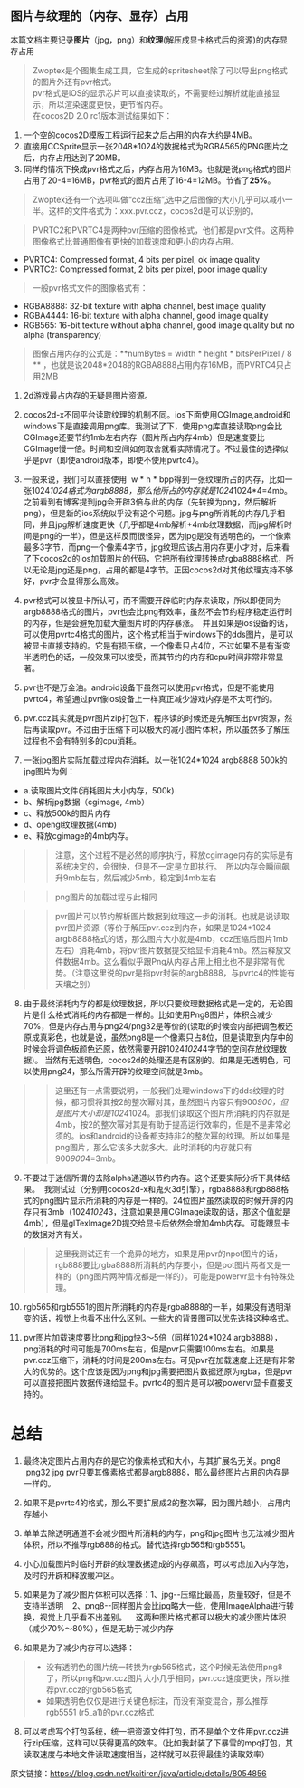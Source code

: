 ## 图片与纹理的（内存、显存）占用
本篇文档主要记录**图片**（jpg，png）和**纹理**(解压成显卡格式后的资源)的内存显存占用  
> Zwoptex是个图集生成工具，它生成的spritesheet除了可以导出png格式的图片外还有pvr格式。  
> pvr格式是iOS的显示芯片可以直接读取的，不需要经过解析就能直接显示，所以渲染速度更快，更节省内存。  
> 在cocos2D 2.0 rc1版本测试结果如下：  
1. 一个空的cocos2D模版工程运行起来之后占用的内存大约是4MB。
2. 直接用CCSprite显示一张2048*1024的数据格式为RGBA565的PNG图片之后，内存占用达到了20MB。
3. 同样的情况下换成pvr格式之后，内存占用为16MB。也就是说png格式的图片占用了20-4=16MB，pvr格式的图片占用了16-4=12MB。节省了**25%**。

> Zwoptex还有一个选项叫做“ccz压缩”,选中之后图像的大小几乎可以减小一半。这样的文件格式为：xxx.pvr.ccz，cocos2d是可以识别的。

 > PVRTC2和PVRTC4是两种pvr压缩的图像格式，他们都是pvr文件。这两种图像格式比普通图像有更快的加载速度和更小的内存占用。
* PVRTC4: Compressed format, 4 bits per pixel, ok image quality
* PVRTC2: Compressed format, 2 bits per pixel, poor image quality
> 一般pvr格式文件的图像格式有：
* RGBA8888: 32-bit texture with alpha channel, best image quality
* RGBA4444: 16-bit texture with alpha channel, good image quality
* RGB565: 16-bit texture without alpha channel, good image quality but no alpha (transparency)
> 图像占用内存的公式是：**numBytes = width * height * bitsPerPixel / 8  **  ，也就是说2048*2048的RGBA8888占用内存16MB，而PVRTC4只占用2MB

1. 2d游戏最占内存的无疑是图片资源。

2. cocos2d-x不同平台读取纹理的机制不同。ios下面使用CGImage,android和windows下是直接调用png库。我测试了下，使用png库直接读取png会比CGImage还要节约1mb左右内存（图片所占内存4mb）但是速度要比CGImage慢一倍。时间和空间如何取舍就看实际情况了。不过最佳的选择似乎是pvr（即使android版本，即使不使用pvrtc4）。

3. 一般来说，我们可以直接使用  w * h * bpp得到一张纹理所占的内存，比如一张1024*1024格式为argb8888，那么他所占的内存就是1024*1024*4=4mb。之前看到有博客提到jpg会开辟3倍与此的内存（先转换为png，然后解析png），但是新的ios系统似乎没有这个问题。jpg与png所消耗的内存几乎相同，并且jpg解析速度更快（几乎都是4mb解析+4mb纹理数据，而jpg解析时间是png的一半），但是这样反而很怪异，因为jpg是没有透明色的，一个像素最多3字节，而png一个像素4字节，jpg纹理应该占用内存更小才对，后来看了下cocos2d的ios加载图片的代码，它把所有纹理转换成rgba8888格式，所以无论是jpg还是png，占用的都是4字节。正因cocos2d对其他纹理支持不够好，pvr才会显得那么高效。

4. pvr格式可以被显卡所认可，而不需要开辟临时内存来读取，所以即便同为argb8888格式的图片，pvr也会比png有效率，虽然不会节约程序稳定运行时的内存，但是会避免加载大量图片时的内存暴涨。  并且如果是ios设备的话，可以使用pvrtc4格式的图片，这个格式相当于windows下的dds图片，是可以被显卡直接支持的。它是有损压缩，一个像素只占4位，不过如果不是有渐变半透明色的话，一般效果可以接受，而其节约的内存和cpu时间非常非常显著。

5. pvr也不是万金油。android设备下虽然可以使用pvr格式，但是不能使用pvrtc4，希望通过pvr像ios设备上一样真正减少游戏内存是不太可行的。

6. pvr.ccz其实就是pvr图片zip打包下，程序读的时候还是先解压出pvr资源，然后再读取pvr。不过由于压缩下可以极大的减小图片体积，所以虽然多了解压过程也不会有特别多的cpu消耗。

7. 一张jpg图片实际加载过程内存消耗，以一张1024*1024 argb8888 500k的jpg图片为例： 
* a.读取图片文件(消耗图片大小内存，500k)  
* b、解析jpg数据（cgimage, 4mb）  
* c、释放500k的图片内存    
* d、opengl纹理数据(4mb)    
* e、释放cgimage的4mb内存。  
>> 注意，这个过程不是必然的顺序执行，释放cgimage内存的实际是有系统决定的，会很快，但是不一定是立即执行。  所以内存会瞬间飙升9mb左右，然后减少5mb，稳定到4mb左右

>> png图片的加载过程与此相同

>> pvr图片可以节约解析图片数据到纹理这一步的消耗。也就是说读取pvr图片资源（等价于解压pvr.ccz到内存，如果是1024*1024 argb8888格式的话，那么图片大小就是4mb，ccz压缩后图片1mb左右）消耗4mb，将pvr图片数据提交给显卡消耗4mb。然后释放文件数据4mb。这么看似乎跟Png从内存占用上相比也不是非常有优势。（注意这里说的pvr是指pvr封装的argb8888，与pvrtc4的性能有天壤之别）

8. 由于最终消耗内存的都是纹理数据，所以只要纹理数据格式是一定的，无论图片是什么格式消耗的内存都是一样的。比如使用Png8图片，体积会减少70%，但是内存占用与png24/png32是等价的(读取的时候会内部把调色板还原成真彩色，也就是说，虽然png8是一个像素只占8位，但是读取到内存中的时候会将调色板颜色还原，依然需要开辟1024*1024*4字节的空间存放纹理数据)。 当然有无透明色，cocos2d的处理还是有区别的。如果是无透明色，可以使用png24，那么所需开辟的纹理空间就是3mb。

>> 这里还有一点需要说明，一般我们处理windows下的dds纹理的时候，都习惯将其按2的整次幂对其，虽然图片内容只有900*900，但是图片大小却是1024*1024。那我们读取这个图片所消耗的内存就是4mb，按2的整次幂对其是有助于提高运行效率的，但是不是非常必须的。ios和android的设备都支持非2的整次幂的纹理。所以如果是png图片，那么它该多大就多大。此时消耗的内存就只有900*900*4=3mb。

9. 不要过于迷信所谓的去除alpha通道以节约内存。这个还要实际分析下具体结果。  我测试过（分别用cocos2d-x和鬼火3d引擎），rgba8888和rgb888格式的png图片显示所消耗的内存是一样的。24位图片虽然读取的时候开辟的内存只有3mb（1024*1024*3，注意如果是用CGImage读取的话，那这个值就是4mb），但是glTexImage2D提交给显卡后依然会增加4mb内存。可能跟显卡的数据对齐有关。

>> 这里我测试还有一个诡异的地方，如果是用pvr的npot图片的话，rgb888要比rgba8888所消耗的内存要小，但是pot图片两者又是一样的（png图片两种情况都是一样的）。可能是powervr显卡有特殊处理。

10. rgb565和rgb5551的图片所消耗的内存是rgba8888的一半，如果没有透明渐变的话，视觉上也看不出什么区别。一些大的背景图可以优先选择这种格式。

11. pvr图片加载速度要比png和jpg快3～5倍（同样1024*1024 argb8888），png消耗的时间可能是700ms左右，但是pvr只需要100ms左右。如果是pvr.ccz压缩下，消耗的时间是200ms左右。可见pvr在加载速度上还是有非常大的优势的。这个应该是因为png和jpg需要把图片数据还原为rgba，但是pvr可以直接把图片数据传递给显卡。pvrtc4的图片是可以被powervr显卡直接支持的。

# 总结
1. 最终决定图片占用内存的是它的像素格式和大小，与其扩展名无关。png8  png32 jpg pvr只要其像素格式都是argb8888，那么最终图片占用的内存是一样的。

2. 如果不是pvrtc4的格式，那么不要扩展成2的整次幂，因为图片越小，占用内存越小

3. 单单去除透明通道不会减少图片所消耗的内存，png和jpg图片也无法减少图片体积，所以不推荐rgb888的格式。替代选择rgb565和rgb5551。

4. 小心加载图片时临时开辟的纹理数据造成的内存飙高，可以考虑加入内存池，及时的开辟和释放缓冲区。

5. 如果是为了减少图片体积可以选择：1、jpg--压缩比最高，质量较好，但是不支持半透明    2、png8--同样图片会比jpg略大一些，使用ImageAlpha进行转换，视觉上几乎看不出差别。    这两种图片格式都可以极大的减少图片体积（减少70%～80%），但是无助于减少内存

6. 如果是为了减少内存可以选择：  
>* 没有透明色的图片统一转换为rgb565格式，这个时候无法使用png8了，所以png和pvr.ccz图片大小几乎相同，pvr.ccz速度更快，所以推荐pvr.ccz的rgb565格式  
>* 如果透明色仅仅是进行关键色标注，而没有渐变混合，那么推荐rgb5551 (r5_a1)的pvr.ccz格式

8. 可以考虑写个打包系统，统一把资源文件打包，而不是单个文件用pvr.ccz进行zip压缩，这样可以获得更高的效率。（比如我封装了下暴雪的mpq打包，其读取速度与本地文件读取速度相当，这样就可以获得最佳的读取效率）

原文链接：https://blog.csdn.net/kaitiren/java/article/details/8054856